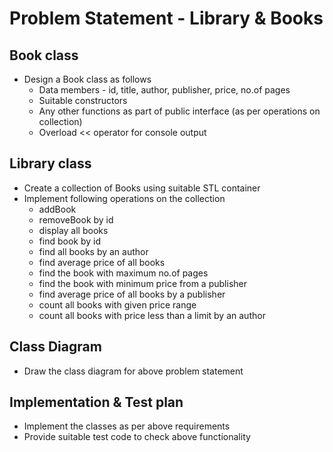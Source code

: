 # Problem Statement - Library & Books

## Book class
* Design a Book class as follows
  * Data members - id, title, author, publisher, price, no.of pages
  * Suitable constructors
  * Any other functions as part of public interface (as per operations on collection)
  * Overload <\< operator for console output
## Library class
  * Create a collection of Books using suitable STL container
  * Implement following operations on the collection
    * addBook
    * removeBook by id
    * display all books
    * find book by id
    * find all books by an author
    * find average price of all books
    * find the book with maximum no.of pages
    * find the book with minimum price from a publisher
    * find average price of all books by a publisher
    * count all books with given price range
    * count all books with price less than a limit by an author

## Class Diagram
* Draw the class diagram for above problem statement

## Implementation & Test plan
* Implement the classes as per above requirements
* Provide suitable test code to check above functionality


